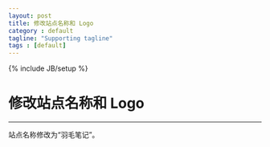 ```yaml
---
layout: post
title: 修改站点名称和 Logo
category : default
tagline: "Supporting tagline"
tags : [default]
---
```

{% include JB/setup %}
# 修改站点名称和 Logo
---
站点名称修改为“羽毛笔记”。